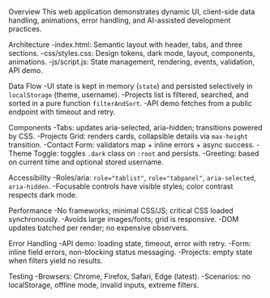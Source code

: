 

Overview
This web application demonstrates dynamic UI, client-side data handling, animations, error handling, and AI-assisted development practices.

Architecture
-index.html: Semantic layout with header, tabs, and three sections.
-css/styles.css: Design tokens, dark mode, layout, components, animations.
-js/script.js: State management, rendering, events, validation, API demo.

Data Flow
-UI state is kept in memory (`state`) and persisted selectively in `localStorage` (theme, username).
-Projects list is filtered, searched, and sorted in a pure function `filterAndSort`.
-API demo fetches from a public endpoint with timeout and retry.

Components
-Tabs: updates aria-selected, aria-hidden; transitions powered by CSS.
-Projects Grid: renders cards, collapsible details via `max-height` transition.
-Contact Form: validators map + inline errors + async success.
-Theme Toggle: toggles `.dark` class on `:root` and persists.
-Greeting: based on current time and optional stored username.

Accessibility
-Roles/aria: `role="tablist"`, `role="tabpanel"`, `aria-selected`, `aria-hidden`.
-Focusable controls have visible styles; color contrast respects dark mode.

Performance
-No frameworks; minimal CSS/JS; critical CSS loaded synchronously.
-Avoids large images/fonts; grid is responsive.
-DOM updates batched per render; no expensive observers.

Error Handling
-API demo: loading state, timeout, error with retry.
-Form: inline field errors, non-blocking status messaging.
-Projects: empty state when filters yield no results.

Testing
-Browsers: Chrome, Firefox, Safari, Edge (latest).
-Scenarios: no localStorage, offline mode, invalid inputs, extreme filters.